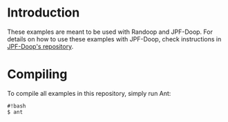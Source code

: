 # Introduction

These examples are meant to be used with Randoop and JPF-Doop. For
details on how to use these examples with JPF-Doop, check instructions
in [JPF-Doop's repository][0].

# Compiling

To compile all examples in this repository, simply run Ant:

```
#!bash
$ ant
```

[0]: https://bitbucket.org/psycopaths/jpf-doop
